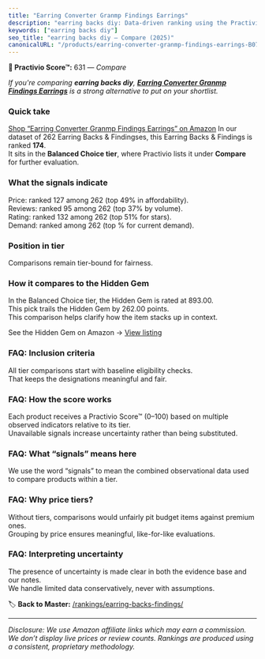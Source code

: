 ```yaml
---
title: "Earring Converter Granmp Findings Earrings"
description: "earring backs diy: Data-driven ranking using the Practivio Score™. Positioned by quality, value, demand, findability, momentum."
keywords: ["earring backs diy"]
seo_title: "earring backs diy — Compare (2025)"
canonicalURL: "/products/earring-converter-granmp-findings-earrings-B07C7FLDVY/"
---
```


**🛒 Practivio Score™:** 631 — _Compare_


*If you're comparing **earring backs diy**, **[Earring Converter Granmp Findings Earrings](https://www.amazon.com/dp/B07C7FLDVY?tag=practivio-20)** is a strong alternative to put on your shortlist.*
### Quick take
[Shop “Earring Converter Granmp Findings Earrings” on Amazon](https://www.amazon.com/dp/B07C7FLDVY?tag=practivio-20)
In our dataset of 262 Earring Backs & Findingses, this Earring Backs & Findings is ranked **174**.  
It sits in the **Balanced Choice tier**, where Practivio lists it under **Compare** for further evaluation.

### What the signals indicate
Price: ranked 127 among 262 (top 49% in affordability).  
Reviews: ranked 95 among 262 (top 37% by volume).  
Rating: ranked 132 among 262 (top 51% for stars).  
Demand: ranked  among 262 (top % for current demand).

### Position in tier
Comparisons remain tier-bound for fairness.

### How it compares to the Hidden Gem
In the Balanced Choice tier, the Hidden Gem is rated at 893.00.  
This pick trails the Hidden Gem by 262.00 points.  
This comparison helps clarify how the item stacks up in context.  

See the Hidden Gem on Amazon → [View listing](https://www.amazon.com/dp/B083428HLR?tag=practivio-20)

### FAQ: Inclusion criteria
All tier comparisons start with baseline eligibility checks.  
That keeps the designations meaningful and fair.

### FAQ: How the score works
Each product receives a Practivio Score™ (0–100) based on multiple observed indicators relative to its tier.  
Unavailable signals increase uncertainty rather than being substituted.

### FAQ: What “signals” means here
We use the word “signals” to mean the combined observational data used to compare products within a tier.

### FAQ: Why price tiers?
Without tiers, comparisons would unfairly pit budget items against premium ones.  
Grouping by price ensures meaningful, like-for-like evaluations.

### FAQ: Interpreting uncertainty
The presence of uncertainty is made clear in both the evidence base and our notes.  
We handle limited data conservatively, never with assumptions.

<!-- Missing template for Compare/CompareWithinPriceClass -->


🏷️ **Back to Master:** [/rankings/earring-backs-findings/](/rankings/earring-backs-findings/)

---
_Disclosure: We use Amazon affiliate links which may earn a commission. We don’t display live prices or review counts. Rankings are produced using a consistent, proprietary methodology._
